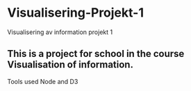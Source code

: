 # Visualisering-Projekt-1
 Visualisering av information projekt 1

 ## This is a project for school in the course Visualisation of information.
 Tools used Node and D3
 
